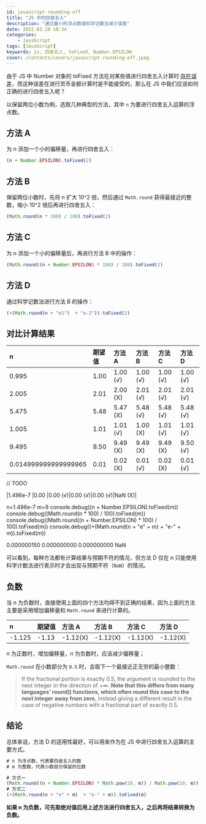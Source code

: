 ```yaml
---
id: javascript-rounding-off
title: "JS 中的四舍五入"
description: "通过最小的浮点数或科学记数法减少误差"
date: 2022.03.20 10:34
categories:
    - JavaScript
tags: [JavaScript]
keywords: js, 四舍五入, toFixed, Number.EPSILON
cover: /contents/covers/javascript-rounding-off.jpeg
---
```


由于 JS 中 Number 对象的 toFixed 方法在对某些值进行四舍五入计算时 [存在误差](https://alphahinex.github.io/2021/07/04/to-fixed/)，而这种误差在进行货币金额计算时是不能接受的，那么在 JS 中我们应该如何正确的进行四舍五入呢？

以保留两位小数为例，选取几种典型的方法，其中 `n` 为要进行四舍五入运算的浮点数。

## 方法 A

为 n 添加一个小的偏移量，再进行四舍五入：

```js
(n + Number.EPSILON).toFixed(2)
```

## 方法 B

保留两位小数时，先将 n 扩大 10^2 倍，然后通过 `Math.round` 获得最接近的整数，缩小 10^2 倍后再进行四舍五入：

```js
(Math.round(n * 100) / 100).toFixed(2)
```

## 方法 C

为 n 添加一个小的偏移量后，再进行方法 B 中的操作：

```js
(Math.round((n + Number.EPSILON) * 100) / 100).toFixed(2)
```

## 方法 D

通过科学记数法进行方法 B 的操作：

```js
(+(Math.round(n + "e2")  + "e-2")).toFixed(2)
```

## 对比计算结果

|n                   |期望值|方法 A   |方法 B  |方法 C   |方法 D   |
|:-------------------|:----|:-------|:-------|:-------|:-------|
|0.995               |1.00 |1.00 (√)|1.00 (√)|1.00 (√)|1.00 (√)|
|2.005               |2.01 |2.00 (X)|2.01 (√)|2.01 (√)|2.01 (√)|
|5.475               |5.48 |5.47 (X)|5.48 (√)|5.48 (√)|5.48 (√)|
|1.005               |1.01 |1.01 (√)|1.00 (X)|1.01 (√)|1.01 (√)|
|9.495               |9.50 |9.49 (X)|9.49 (X)|9.49 (X)|9.50 (√)|
|0.014999999999999965|0.01 |0.02 (X)|0.01 (√)|0.02 (X)|0.01 (√)|

// TODO

|1.496e-7            |0.00 |0.00 (√)|0.00 (√)|0.00 (√)|NaN  (X)|

n=1.496e-7
m=9
console.debug((n + Number.EPSILON).toFixed(m))
console.debug((Math.round(n * 100) / 100).toFixed(m))
console.debug((Math.round((n + Number.EPSILON) * 100) / 100).toFixed(m))
console.debug((+(Math.round(n + "e" + m)  + "e-" + m)).toFixed(m))

0.000000150
0.000000000
0.000000000
NaN

可以看到，每种方法都有计算结果与预期不符的情况，但方法 D 仅在 n 只能使用科学计数法进行表示时才会出现与预期不符（`NaN`）的情况。

## 负数

当 n 为负数时，直接使用上面的四个方法均得不到正确的结果，因为上面的方法主要是采用增加偏移量和 `Math.round` 来进行计算的。

|n                   |期望值|方法 A   |方法 B  |方法 C   |方法 D   |
|:-------------------|:----|:-------|:-------|:-------|:-------|
|-1.125              |-1.13|-1.12(X)|-1.12(X)|-1.12(X)|-1.12(X)|

n 为正数时，增加偏移量，n 为负数时，应该减少偏移量；

`Math.round` 在小数部分为 `0.5` 时，会取下一个最接近正无穷的最小整数：

> If the fractional portion is exactly 0.5, the argument is rounded to the next integer in the direction of +∞. **Note that this differs from many languages' round() functions, which often round this case to the next integer away from zero**, instead giving a different result in the case of negative numbers with a fractional part of exactly 0.5.

## 结论

总体来说，方法 D 的适用性最好，可以用来作为在 JS 中进行四舍五入运算的主要方式。

```js
# n 为浮点数，代表要四舍五入的数
# m 为整数，代表小数部分保留的位数

# 方式一
(Math.round((n + Number.EPSILON) * Math.pow(10, m)) / Math.pow(10, m)).toFixed(m)
# 方式二
(+(Math.round(n + "e" + m)  + "e-" + m)).toFixed(m)
```

**如果 n 为负数，可先取绝对值后用上述方法进行四舍五入，之后再将结果转换为负数。**